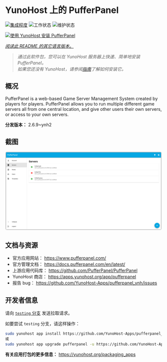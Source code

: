 <!--
注意：此 README 由 <https://github.com/YunoHost/apps/tree/master/tools/readme_generator> 自动生成
请勿手动编辑。
-->

# YunoHost 上的 PufferPanel

[![集成程度](https://apps.yunohost.org/badge/integration/pufferpanel)](https://ci-apps.yunohost.org/ci/apps/pufferpanel/)
![工作状态](https://apps.yunohost.org/badge/state/pufferpanel)
![维护状态](https://apps.yunohost.org/badge/maintained/pufferpanel)

[![使用 YunoHost 安装 PufferPanel](https://install-app.yunohost.org/install-with-yunohost.svg)](https://install-app.yunohost.org/?app=pufferpanel)

*[阅读此 README 的其它语言版本。](./ALL_README.md)*

> *通过此软件包，您可以在 YunoHost 服务器上快速、简单地安装 PufferPanel。*  
> *如果您还没有 YunoHost，请参阅[指南](https://yunohost.org/install)了解如何安装它。*

## 概况

PufferPanel is a web-based Game Server Management System created by players for players. PufferPanel allows you to run multiple different game servers all from one central location, and give other users their own servers, or access to your own servers.


**分发版本：** 2.6.9~ynh2

## 截图

![PufferPanel 的截图](./doc/screenshots/serverlist.png)

## 文档与资源

- 官方应用网站： <https://www.pufferpanel.com/>
- 官方管理文档： <https://docs.pufferpanel.com/en/latest/>
- 上游应用代码库： <https://github.com/PufferPanel/PufferPanel>
- YunoHost 商店： <https://apps.yunohost.org/app/pufferpanel>
- 报告 bug： <https://github.com/YunoHost-Apps/pufferpanel_ynh/issues>

## 开发者信息

请向 [`testing` 分支](https://github.com/YunoHost-Apps/pufferpanel_ynh/tree/testing) 发送拉取请求。

如要尝试 `testing` 分支，请这样操作：

```bash
sudo yunohost app install https://github.com/YunoHost-Apps/pufferpanel_ynh/tree/testing --debug
或
sudo yunohost app upgrade pufferpanel -u https://github.com/YunoHost-Apps/pufferpanel_ynh/tree/testing --debug
```

**有关应用打包的更多信息：** <https://yunohost.org/packaging_apps>
